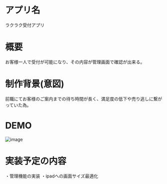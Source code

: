 
# アプリ名
ラクラク受付アプリ

# 概要
お客様一人で受付が可能になり、その内容が管理画面で確認が出来る。

# 制作背景(意図)
前職にてお客様のご案内までの待ち時間が長く、満足度の低下や売り逃しに繋がっていた為。

# DEMO
![image](https://user-images.githubusercontent.com/85665410/156122461-fedce2a5-3b19-4f20-9c76-67dfd952084b.png)


# 実装予定の内容
・管理機能の実装
・ipadへの画面サイズ最適化




